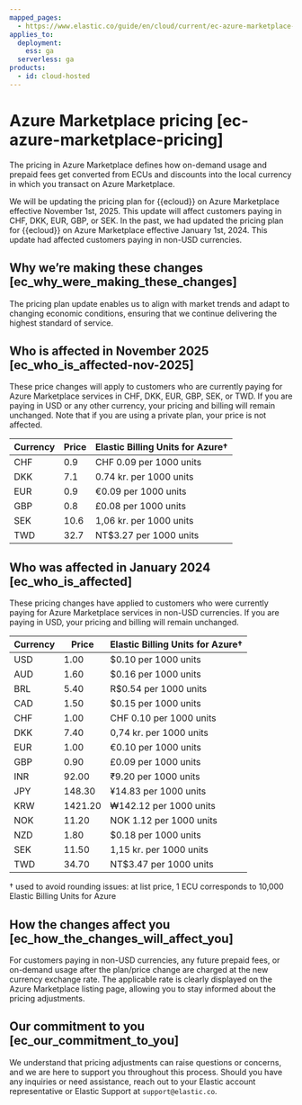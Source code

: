 ```yaml
---
mapped_pages:
  - https://www.elastic.co/guide/en/cloud/current/ec-azure-marketplace-pricing.html
applies_to:
  deployment:
    ess: ga
  serverless: ga
products:
  - id: cloud-hosted
---
```


# Azure Marketplace pricing [ec-azure-marketplace-pricing]

The pricing in Azure Marketplace defines how on-demand usage and prepaid fees get converted from ECUs and discounts into the local currency in which you transact on Azure Marketplace.

We will be updating the pricing plan for {{ecloud}} on Azure Marketplace effective November 1st, 2025. This update will affect customers paying in CHF, DKK, EUR, GBP, or SEK.
In the past, we had updated the pricing plan for {{ecloud}} on Azure Marketplace effective January 1st, 2024. This update had affected customers paying in non-USD currencies.

## Why we’re making these changes [ec_why_were_making_these_changes]

The pricing plan update enables us to align with market trends and adapt to changing economic conditions, ensuring that we continue delivering the highest standard of service.

## Who is affected in November 2025 [ec_who_is_affected-nov-2025]

These price changes will apply to customers who are currently paying for Azure Marketplace services in CHF, DKK, EUR, GBP, SEK, or TWD. If you are paying in USD or any other currency, your pricing and billing will remain unchanged.
Note that if you are using a private plan, your price is not affected.

| Currency | Price | Elastic Billing Units for Azure† |
| --- | --- | --- |
| CHF | 0.9 | CHF 0.09 per 1000 units |
| DKK | 7.1 | 0.74 kr. per 1000 units |
| EUR | 0.9 | €0.09 per 1000 units |
| GBP | 0.8 | £0.08 per 1000 units |
| SEK | 10.6 | 1,06 kr. per 1000 units |
| TWD | 32.7 | NT$3.27 per 1000 units |

## Who was affected in January 2024 [ec_who_is_affected]

These pricing changes have applied to customers who were currently paying for Azure Marketplace services in non-USD currencies. If you are paying in USD, your pricing and billing will remain unchanged.

| Currency | Price | Elastic Billing Units for Azure† |
| --- | --- | --- |
| USD | 1.00 | $0.10 per 1000 units |
| AUD | 1.60 | $0.16 per 1000 units |
| BRL | 5.40 | R$0.54 per 1000 units |
| CAD | 1.50 | $0.15 per 1000 units |
| CHF | 1.00 | CHF 0.10 per 1000 units |
| DKK | 7.40 | 0,74 kr. per 1000 units |
| EUR | 1.00 | €0.10 per 1000 units |
| GBP | 0.90 | £0.09 per 1000 units |
| INR | 92.00 | ₹9.20 per 1000 units |
| JPY | 148.30 | ¥14.83 per 1000 units |
| KRW | 1421.20 | ₩142.12 per 1000 units |
| NOK | 11.20 | NOK 1.12 per 1000 units |
| NZD | 1.80 | $0.18 per 1000 units |
| SEK | 11.50 | 1,15 kr. per 1000 units |
| TWD | 34.70 | NT$3.47 per 1000 units |

† used to avoid rounding issues: at list price, 1 ECU corresponds to 10,000 Elastic Billing Units for Azure


## How the changes affect you [ec_how_the_changes_will_affect_you]

For customers paying in non-USD currencies, any future prepaid fees, or on-demand usage after the plan/price change are charged at the new currency exchange rate. The applicable rate is clearly displayed on the Azure Marketplace listing page, allowing you to stay informed about the pricing adjustments. 


## Our commitment to you [ec_our_commitment_to_you]

We understand that pricing adjustments can raise questions or concerns, and we are here to support you throughout this process. Should you have any inquiries or need assistance, reach out to your Elastic account representative or Elastic Support at `support@elastic.co`.
